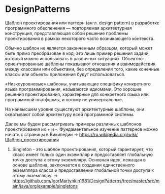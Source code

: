 # DesignPatterns
Шаблон проектирования или паттерн (англ. design pattern) в разработке программного обеспечения — повторяемая архитектурная конструкция, представляющая собой решение проблемы проектирования в рамках некоторого часто возникающего контекста.

Обычно шаблон не является законченным образцом, который может быть прямо преобразован в код; это лишь пример решения задачи, который можно использовать в различных ситуациях. Объектно-ориентированные шаблоны показывают отношения и взаимодействия между классами или объектами, без определения того, какие конечные классы или объекты приложения будут использоваться.

«Низкоуровневые» шаблоны, учитывающие специфику конкретного языка программирования, называются идиомами. Это хорошие решения проектирования, характерные для конкретного языка или программной платформы, и потому не универсальные.

На наивысшем уровне существуют архитектурные шаблоны, они охватывают собой архитектуру всей программной системы.

Далее мы будем рассматривать примеры различных шаблонов проектирования их + и -. Фундаментальное изучение паттернов можно начать с страницы в Википедии -> https://ru.wikipedia.org/wiki/Шаблон_проектирования

1. Singleton - это шаблон проектирования, который гарантирует, что класс имеет только один экземпляр и предоставляет глобальную точку доступа к этому экземпляру. Основная идея, лежащая в основе шаблона, заключается в создании единственного экземпляра класса и предоставлении глобальной точки доступа к этому экземпляру.
-> https://github.com/IgorMartynkin1981/DesignPatterns/tree/master/src/main/java/org/example/singletons
